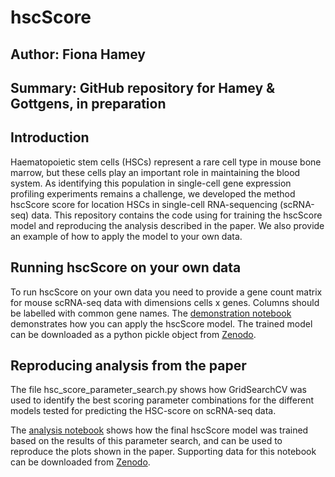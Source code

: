 # hscScore

## Author: Fiona Hamey
## Summary: GitHub repository for Hamey & Gottgens, in preparation

## Introduction
Haematopoietic stem cells (HSCs) represent a rare cell type in mouse bone marrow, but these cells play an important role in maintaining the blood system. As identifying this population in single-cell gene expression profiling experiments remains a challenge, we developed the method hscScore score for location HSCs in single-cell RNA-sequencing (scRNA-seq) data. This repository contains the code using for training the hscScore model and reproducing the analysis described in the paper. We also provide an example of how to apply the model to your own data.

## Running hscScore on your own data
To run hscScore on your own data you need to provide a gene count matrix for mouse scRNA-seq data with dimensions cells x genes. Columns should be labelled with common gene names. The [demonstration notebook](https://nbviewer.jupyter.org/github/fionahamey/hscScore/blob/master/hscScore_demonstration_notebook.ipynb) demonstrates how you can apply the hscScore model. The trained model can be downloaded as a python pickle object from [Zenodo](https://doi.org/10.5281/zenodo.3332150).

## Reproducing analysis from the paper
The file hsc_score_parameter_search.py shows how GridSearchCV was used to identify the best scoring parameter combinations for the different models tested for predicting the HSC-score on scRNA-seq data. 

The [analysis notebook](https://nbviewer.jupyter.org/github/fionahamey/hscScore/blob/master/analysis_notebook_hamey_and_gottgens.ipynb)  shows how the final hscScore model was trained based on the results of this parameter search, and can be used to reproduce the plots shown in the paper. Supporting data for this notebook can be downloaded from [Zenodo](https://doi.org/10.5281/zenodo.3303783).
